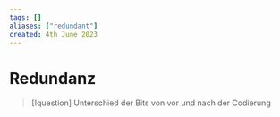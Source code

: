```yaml
---
tags: []
aliases: ["redundant"]
created: 4th June 2023
---
```


# Redundanz

> [!question] Unterschied der Bits von vor und nach der Codierung

